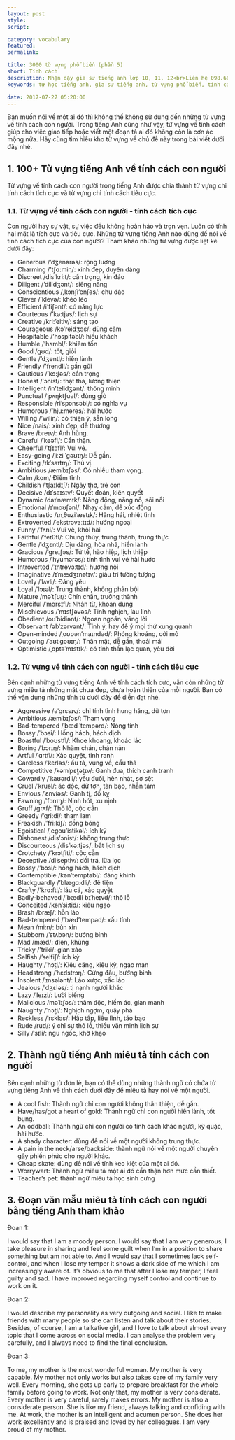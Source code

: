 ```yaml
---
layout: post
style:
script:

category: vocabulary
featured:
permalink:

title: 3000 từ vựng phổ biến (phần 5)
short: Tính cách
description: Nhận dậy gia sư tiếng anh lớp 10, 11, 12<br>Liên hệ 098.66.77.99.3<br>Anh Thịnh
keywords: tự học tiếng anh, gia sư tiếng anh, từ vựng phổ biến, tính cách, vocabulary, character

date: 2017-07-27 05:20:00
---
```


Bạn muốn nói về một ai đó thì không thể không sử dụng đến những từ vựng về tính cách con người. Trong tiếng Anh cũng như vậy, từ vựng về tính cách giúp cho việc giao tiếp hoặc viết một đoạn tả ai đó không còn là cơn ác mộng nữa. Hãy cùng tìm hiểu kho từ vựng về chủ đề này trong bài viết dưới đây nhé.

## 1. 100+ Từ vựng tiếng Anh về tính cách con người 

Từ vựng về tính cách con người trong tiếng Anh được chia thành từ vựng chỉ tính cách tích cực và từ vựng chỉ tính cách tiêu cực.

### 1.1. Từ vựng về tính cách con người - tính cách tích cực

Con người hay sự vật, sự việc đều không hoàn hảo và trọn vẹn. Luôn có tính hai mặt là tích cực và tiêu cực. Những từ vựng tiếng Anh nào dùng để nói về tính cách tích cực của con người? Tham khảo những từ vựng được liệt kê dưới đây:

- Generous /’dʒenərəs/: rộng lượng
- Charming /’t∫ɑ:miη/: xinh đẹp, duyên dáng
- Discreet /dis’kri:t/: cẩn trọng, kín đáo
- Diligent /’dilidʒənt/: siêng năng
- Conscientious /,kɔn∫i’en∫əs/: chu đáo
- Clever /’klevə/: khéo léo
- Efficient /i’fi∫ənt/: có năng lực
- Courteous /’kə:tjəs/: lịch sự
- Creative /kri:’eitiv/: sáng tạo
- Courageous /kə’reidʒəs/: dũng cảm
- Hospitable /’hɔspitəbl/: hiếu khách
- Humble /’hʌmbl/: khiêm tốn
- Good /gʊd/: tốt, giỏi
- Gentle /’dʒentl/: hiền lành
- Friendly /’frendli/: gần gũi
- Cautious /’kɔ:∫əs/: cẩn trọng
- Honest /’ɔnist/: thật thà, lương thiện
- Intelligent /in’telidʒənt/: thông minh
- Punctual /’pʌηkt∫uəl/: đúng giờ
- Responsible /ri’spɔnsəbl/: có nghĩa vụ
- Humorous /’hju:mərəs/: hài hước
- Willing /’wiliη/: có thiện ý, sẵn lòng
- Nice /nais/: xinh đẹp, dễ thương
- Brave /breɪv/: Anh hùng.
- Careful /ˈkeəfl/: Cẩn thận.
- Cheerful /ˈtʃɪəfl/: Vui vẻ.
- Easy-going /ˌiːzi ˈɡəʊɪŋ/: Dễ gần.
- Exciting /ɪkˈsaɪtɪŋ/: Thú vị.
- Ambitious /æmˈbɪʃəs/: Có nhiều tham vọng.
- Calm /kɑm/ Điềm tĩnh
- Childish /ˈtʃaɪldɪʃ/: Ngây thơ, trẻ con
- Decisive /dɪˈsaɪsɪv/: Quyết đoán, kiên quyết
- Dynamic /daɪˈnæmɪk/: Năng động, năng nổ, sôi nổi
- Emotional /ɪˈmoʊʃənl/: Nhạy cảm, dễ xúc động
- Enthusiastic /ɪnˌθuziˈæstɪk/: Hăng hái, nhiệt tình
- Extroverted /ˈekstrəvɜːtɪd/: hướng ngoại
- Funny /ˈfʌni/: Vui vẻ, khôi hài
- Faithful /ˈfeɪθfl/: Chung thủy, trung thành, trung thực
- Gentle /ˈdʒɛntl/: Dịu dàng, hòa nhã, hiền lành
- Gracious /ˈɡreɪʃəs/: Tử tế, hào hiệp, lịch thiệp
- Humorous /ˈhyumərəs/: tính tình vui vẻ hài hước
- Introverted /ˈɪntrəvɜːtɪd/: hướng nội
- Imaginative /ɪˈmædʒɪnətɪv/: giàu trí tưởng tượng
- Lovely /ˈlʌvli/: Đáng yêu
- Loyal /ˈlɔɪəl/: Trung thành, không phản bội
- Mature /məˈtʃʊr/: Chín chắn, trưởng thành
- Merciful /ˈmərsɪfl/: Nhân từ, khoan dung
- Mischievous /ˈmɪstʃəvəs/: Tinh nghịch, láu lỉnh
- Obedient /oʊˈbidiənt/: Ngoan ngoãn, vâng lời
- Observant /əbˈzərvənt/: Tinh ý, hay để ý mọi thứ xung quanh
- Open-minded /ˌoʊpən’maɪndəd/: Phóng khoáng, cởi mở
- Outgoing /ˈaʊtˌɡoʊɪŋ/: Thân mật, dễ gần, thoải mái
- Optimistic /ˌɑptəˈmɪstɪk/: có tinh thần lạc quan, yêu đời

### 1.2. Từ vựng về tính cách con người - tính cách tiêu cực

Bên cạnh những từ vựng tiếng Anh về tính cách tích cực, vẫn còn những từ vựng miêu tả những mặt chưa đẹp, chưa hoàn thiện của mỗi người. Bạn có thể vận dụng những tính từ dưới đây để diễn đạt nhé.

- Aggressive /əˈɡrɛsɪv/: chỉ tính tình hung hăng, dữ tợn
- Ambitious /æmˈbɪʃəs/: Tham vọng
- Bad-tempered /ˌbæd ˈtempərd/: Nóng tính
- Bossy /ˈbɔsi/: Hống hách, hách dịch
- Boastful /ˈboʊstfl/: Khoe khoang, khoác lác
- Boring /ˈbɔrɪŋ/: Nhàm chán, chán nản
- Artful /ˈɑrtfl/: Xảo quyệt, tinh ranh
- Careless /ˈkɛrləs/: ẩu tả, vụng về, cẩu thả
- Competitive /kəmˈpɛt̮ət̮ɪv/: Ganh đua, thích cạnh tranh
- Cowardly /ˈkaʊərdli/: yếu đuối, hèn nhát, sợ sệt
- Cruel /ˈkruəl/: ác độc, dữ tợn, tàn bạo, nhẫn tâm
- Envious /ˈɛnviəs/: Ganh tị, đố kỵ
- Fawning /ˈfɔnɪŋ/: Nịnh hót, xu nịnh
- Gruff /ɡrʌf/: Thô lỗ, cộc cằn
- Greedy /’gri:di/: tham lam
- Freakish /’fri:ki∫/: đồng bóng
- Egoistical /,egou’istikəl/: ích kỷ
- Dishonest /dis’ɔnist/: không trung thực
- Discourteous /dis’kə:tjəs/: bất lịch sự
- Crotchety /’krɔt∫iti/: cộc cằn
- Deceptive /di’septiv/: dối trá, lừa lọc
- Bossy /’bɔsi/: hống hách, hách dịch
- Contemptible /kən’temptəbl/: đáng khinh
- Blackguardly /’blægɑ:dli/: đê tiện
- Crafty /’krɑ:fti/: láu cá, xảo quyệt
- Badly-behaved /’bædli bɪˈheɪvd/: thô lỗ
- Conceited /kən’si:tid/: kiêu ngạo
- Brash /bræ∫/: hỗn láo
- Bad-tempered /’bæd’tempəd/: xấu tính
- Mean /mi:n/: bủn xỉn
- Stubborn /’stʌbən/: bướng bỉnh
- Mad /mæd/: điên, khùng
- Tricky /’triki/: gian xảo
- Selfish /’selfi∫/: ích kỷ
- Haughty /ˈhɔt̮i/: Kiêu căng, kiêu kỳ, ngạo mạn
- Headstrong /ˈhɛdstrɔŋ/: Cứng đầu, bướng bỉnh
- Insolent /ˈɪnsələnt/: Láo xược, xấc láo
- Jealous /ˈdʒɛləs/: tị nạnh người khác
- Lazy /ˈleɪzi/: Lười biếng
- Malicious /məˈlɪʃəs/: thâm độc, hiểm ác, gian manh
- Naughty /ˈnɔt̮i/: Nghịch ngợm, quậy phá
- Reckless /ˈrɛkləs/: Hấp tấp, liều lĩnh, táo bạo
- Rude /rud/: ý chỉ sự thô lỗ, thiếu văn minh lịch sự
- Silly /ˈsɪli/: ngu ngốc, khờ khạo

## 2. Thành ngữ tiếng Anh miêu tả tính cách con người

Bên cạnh những từ đơn lẻ, bạn có thể dùng những thành ngữ có chứa từ vựng tiếng Anh về tính cách dưới đây để miêu tả hay nói về một người.

- A cool fish: Thành ngữ chỉ con người không thân thiện, dễ gần.
- Have/has/got a heart of gold: Thành ngữ chỉ con người hiền lành, tốt bụng.
- An oddball: Thành ngữ chỉ con người có tính cách khác người, kỳ quặc, hài hước.
- A shady character: dùng để nói về một người không trung thực.
- A pain in the neck/arse/backside: thành ngữ nói về một người chuyên gây phiền phức cho người khác.
- Cheap skate: dùng để nói về tính keo kiệt của một ai đó.
- Worrywart: Thành ngữ miêu tả một ai đó cẩn thận hơn mức cần thiết.
- Teacher’s pet: thành ngữ miêu tả học sinh cưng

## 3. Đoạn văn mẫu miêu tả tính cách con người bằng tiếng Anh tham khảo

Đoạn 1:

I would say that I am a moody person. I would say that I am very generous; I take pleasure in sharing and feel some guilt when I’m in a position to share something but am not able to. And I would say that I sometimes lack self-control, and when I lose my temper it shows a dark side of me which I am increasingly aware of. It’s obvious to me that after I lose my temper, I feel guilty and sad. I have improved regarding myself control and continue to work on it.

Đoạn 2:

I would describe my personality as very outgoing and social. I like to make friends with many people so she can listen and talk about their stories. Besides, of course, I am a talkative girl, and I love to talk about almost every topic that I come across on social media. I can analyse the problem very carefully, and I always need to find the final conclusion.

Đoạn 3:

To me, my mother is the most wonderful woman. My mother is very capable. My mother not only works but also takes care of my family very well. Every morning, she gets up early to prepare breakfast for the whole family before going to work. Not only that, my mother is very considerate. Every mother is very careful, rarely makes errors. My mother is also a considerate person. She is like my friend, always talking and confiding with me. At work, the mother is an intelligent and acumen person. She does her work excellently and is praised and loved by her colleagues. I am very proud of my mother.